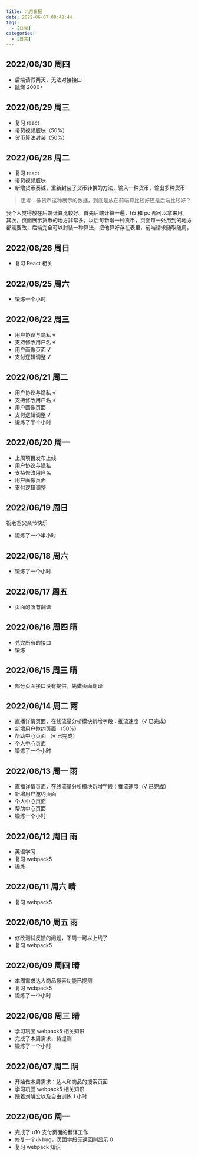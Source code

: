 ```yaml
---
title: 六月日报
date: 2022-06-07 09:48:44
tags:
  - [日常]
categories:
  - [日常]
---
```


## 2022/06/30 周四

- 后端请假两天，无法对接接口
- 跳绳 2000+

## 2022/06/29 周三

- 复习 react
- 带货视频版块（50%）
- 货币算法封装（50%）

## 2022/06/28 周二

- 复习 react
- 带货视频版块
- 新增货币泰铢，重新封装了货币转换的方法，输入一种货币，输出多种货币

> 思考：像货币这种展示的数据，到底是放在前端算比较好还是后端比较好？

我个人觉得放在后端计算比较好。首先后端计算一遍，h5 和 pc 都可以拿来用。其次，页面展示货币的地方非常多，以后每新增一种货币，页面每一处用到的地方都需要改，后端完全可以封装一种算法，把他算好存在表里，前端请求随取随用。

## 2022/06/26 周日

- 复习 React 相关

## 2022/06/25 周六

- 锻炼一个小时

## 2022/06/22 周三

- 用户协议与隐私 √
- 支持修改用户名 √
- 用户画像页面 √
- 支付逻辑调整 √

## 2022/06/21 周二

- 用户协议与隐私 √
- 支持修改用户名 √
- 用户画像页面
- 支付逻辑调整 √
- 锻炼了半个小时

## 2022/06/20 周一

- 上周项目发布上线
- 用户协议与隐私
- 支持修改用户名
- 用户画像页面
- 支付逻辑调整

## 2022/06/19 周日

祝老爸父亲节快乐

- 锻炼了一个半小时

## 2022/06/18 周六

- 锻炼了一个小时

## 2022/06/17 周五

- 页面的所有翻译

## 2022/06/16 周四 晴

- 兑完所有的接口
- 锻炼

## 2022/06/15 周三 晴

- 部分页面接口没有提供，先做页面翻译

## 2022/06/14 周二 雨

- 直播详情页面，在线流量分析模块新增字段：推流速度（√ 已完成）
- 新增用户邀约页面 （50%）
- 帮助中心页面 （√ 已完成）
- 个人中心页面
- 锻炼了一个小时

## 2022/06/13 周一 雨

- 直播详情页面，在线流量分析模块新增字段：推流速度（√ 已完成）
- 新增用户邀约页面
- 个人中心页面
- 帮助中心页面
- 锻炼一个小时

## 2022/06/12 周日 雨

- 英语学习
- 复习 webpack5
- 锻炼

## 2022/06/11 周六 晴

- 复习 webpack5

## 2022/06/10 周五 雨

- 修改测试反馈的问题，下周一可以上线了
- 复习 webpack5

## 2022/06/09 周四 晴

- 本周需求达人商品搜索功能已提测
- 复习 webpack5
- 锻炼了一个小时

## 2022/06/08 周三 晴

- 学习巩固 webpack5 相关知识
- 完成了本周需求，待提测
- 锻炼了一个小时

## 2022/06/07 周二 阴

- 开始做本周需求：达人和商品的搜索页面
- 学习巩固 webpack5 相关知识
- 跟着刘畊宏以及自由训练 1 小时

## 2022/06/06 周一

- 完成了 u10 支付页面的翻译工作
- 修复一个小 bug，页面字段无返回则显示 0
- 复习 webpack 知识
